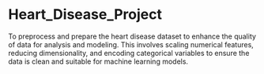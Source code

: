 # Heart_Disease_Project
To preprocess and prepare the heart disease dataset to enhance the quality of data for analysis and modeling. This involves scaling numerical features, reducing dimensionality, and encoding categorical variables to ensure the data is clean and suitable for machine learning models.

